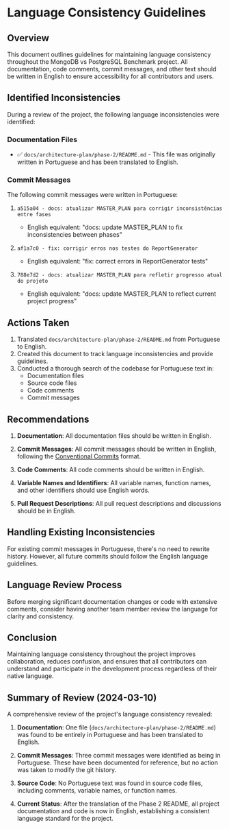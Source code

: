 # Language Consistency Guidelines

## Overview

This document outlines guidelines for maintaining language consistency throughout the MongoDB vs PostgreSQL Benchmark project. All documentation, code comments, commit messages, and other text should be written in English to ensure accessibility for all contributors and users.

## Identified Inconsistencies

During a review of the project, the following language inconsistencies were identified:

### Documentation Files

- ✅ `docs/architecture-plan/phase-2/README.md` - This file was originally written in Portuguese and has been translated to English.

### Commit Messages

The following commit messages were written in Portuguese:

1. `a515a04 - docs: atualizar MASTER_PLAN para corrigir inconsistências entre fases`
   - English equivalent: "docs: update MASTER_PLAN to fix inconsistencies between phases"

2. `af1a7c0 - fix: corrigir erros nos testes do ReportGenerator`
   - English equivalent: "fix: correct errors in ReportGenerator tests"

3. `788e7d2 - docs: atualizar MASTER_PLAN para refletir progresso atual do projeto`
   - English equivalent: "docs: update MASTER_PLAN to reflect current project progress"

## Actions Taken

1. Translated `docs/architecture-plan/phase-2/README.md` from Portuguese to English.
2. Created this document to track language inconsistencies and provide guidelines.
3. Conducted a thorough search of the codebase for Portuguese text in:
   - Documentation files
   - Source code files
   - Code comments
   - Commit messages

## Recommendations

1. **Documentation**: All documentation files should be written in English.

2. **Commit Messages**: All commit messages should be written in English, following the [Conventional Commits](https://www.conventionalcommits.org/) format.

3. **Code Comments**: All code comments should be written in English.

4. **Variable Names and Identifiers**: All variable names, function names, and other identifiers should use English words.

5. **Pull Request Descriptions**: All pull request descriptions and discussions should be in English.

## Handling Existing Inconsistencies

For existing commit messages in Portuguese, there's no need to rewrite history. However, all future commits should follow the English language guidelines.

## Language Review Process

Before merging significant documentation changes or code with extensive comments, consider having another team member review the language for clarity and consistency.

## Conclusion

Maintaining language consistency throughout the project improves collaboration, reduces confusion, and ensures that all contributors can understand and participate in the development process regardless of their native language.

## Summary of Review (2024-03-10)

A comprehensive review of the project's language consistency revealed:

1. **Documentation**: One file (`docs/architecture-plan/phase-2/README.md`) was found to be entirely in Portuguese and has been translated to English.

2. **Commit Messages**: Three commit messages were identified as being in Portuguese. These have been documented for reference, but no action was taken to modify the git history.

3. **Source Code**: No Portuguese text was found in source code files, including comments, variable names, or function names.

4. **Current Status**: After the translation of the Phase 2 README, all project documentation and code is now in English, establishing a consistent language standard for the project. 